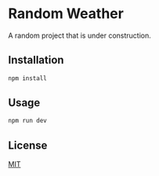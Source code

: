 # Random Weather

A random project that is under construction.

## Installation

```bash
npm install
```

## Usage

```bash
npm run dev
```

## License
[MIT](https://choosealicense.com/licenses/mit/)




